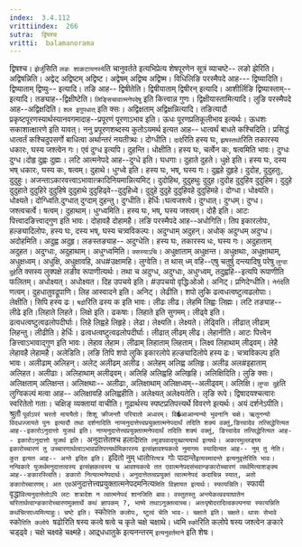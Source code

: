 ```yaml
---
index:  3.4.112
vrittiindex:  266
sutra:  द्विषश्च
vritti:  balamanorama 
---
```


द्विषश्च। `झेर्जु`सिति `लङः शाकटायनस्ये`ति चानुवर्तते इत्यभिप्रेत्य शेषपूरणेन सूत्रं व्याचष्टे-- लङो झेरिति। अद्विषन्निति। अद्वेट् अद्विष्टम् अद्विष्ट। अद्वेषम् अद्विष्व अद्विष्म। विधिलिङि परस्मैपदे आह--- द्विष्यादिति। द्विष्याताम् द्विष्युः-- इत्यादि। तङि आह-- द्विषीतेति। द्विषीयाताम् द्विषीरन् इत्यादि। आशीर्लिङि द्विष्यास्ताम्-- इत्यादि। तङ्याह--द्विक्षीष्टेति। `लिङ्सिचावात्मनेपदेषु` इति कित्त्वान्न गुणः। द्विक्षीयास्तामित्यादि। लुङि परस्मैपदे आह--अद्विक्षदिति। `शल इगुपधात्` इति क्सः। अद्विक्षताम् अद्विक्षन्नित्यादि। तङित्यादौ प्रकृष्टपूरणस्यार्थस्यानवगमादाह--प्रपूरणं पूरणाऽभाव इति। ऊधः पूरणप्रतिकूलीभाव इत्यर्थः। ऊधशः सकाशात्क्षारणे इति यावत्। ननु प्रपूरणशब्दस्य कुतोऽयमर्थ इत्यत आह-- धात्वर्थं बाधते कश्चिदिति। प्रसिद्धं धात्वर्तं कश्चिदुपसर्गो बाधित्वा अर्थान्तरं नयतीत्र्थः। दोग्धीति। `दादे`रिति हस्य घः, `झषस्तथो`रिति तकारस्य धकारः, घस्य जश्त्वेन गः। एवं दुग्ध इत्यपि। दुहन्ति। धोक्षीति। हस्य घः, चर्त्वेन कः, षत्वमिति भावः। दुग्धः दुग्ध।दोहृ दुह्वः दुह्मः। लटि आत्मनेपदे आह--दुग्धे इति। घधगाः। दुहाते दुहते। धुक्षे इति। हस्य घः, दस्य भष् धकारः, घस्य कः, षत्वम्। दुहाथे। धुग्ध्वे इति। हस्य घः, भष्, घस्य गः। दुह्वहे दुहृहे। दुदोह, दुदुहतुः, दुदुहुः। अजन्ताऽकारवत्त्वाऽभावात्क्रादिनियमान्नित्यमिट्। दुदोहिथ, दुदुहथुः दुदुह।दुदोह दुदुहिव दुदुहिम। दुदुहे दुदुहाते दुदुहिरे दुदुहिषे दुदुहाथे दुदुहिढ्वे--दुदुहिध्वे। दुदुहे दुदुहे दुदुहिवहे दुदुहिमहे। दोग्धा। धोक्ष्यति। धोक्ष्यते। दोग्ध्विति.दुग्धात् दुग्दाम् दुहन्तु। दुग्धीति। हेर्धिः।घत्वजश्त्वे। दुग्धात्। दुग्धम्। दुग्ध। जश्त्वचर्त्वे। षत्वम्। दुहाथाम्। धुग्ध्वमिति। हस्य घः, भष्, घस्य जश्त्वम्। दोहै इति। आटः पित्त्वादङित्त्वाद्गुण इति भावः। दोहावहै दोहामहै। लङि परस्मैपदे आह--अधोगिति। तिप इकारलोपः, हल्ङ्यादिलोपः, हस्य घः, दस्य भष्, घस्य चत्र्वविकल्पः। अदुग्धाम् अदुहन्। अधोक् अदुग्धम् अदुग्ध। अदोहमिति। अदुह्व अदुहृ। लङस्तङ्याह-- अदुग्धेति। हस्य घः, तकारस्य धः, घस्य गः। अदुहाताम् अदुहत। अदुग्धाः, अदुहाथाम्। अधुग्ध्वमिति। `क्सस्याऽचि`। अधुक्षाताम् अधुक्षन्त। अधुक्षथाः, अधुक्षाथाम्, अधुक्षध्वम्। अधुक्षि, अधुक्षावहि, अध#उक्षामहि। लुग्वेति। त थास् ध्म् वहि--एषु चतुर्षु दन्त्यादिषु परेषु `लुग्वा दुहे`ति क्सस्य लुक्पक्षे लङीव रूपाणीत्यर्थः। तथा च अदुग्ध, अदुग्धाः, अधुग्ध्वम्, तदुह्वहि--इत्यपि रूपाणीति फलितम्। अधोक्ष्यत्। अधोक्ष्यत। दिह उपचये इति। #उपचयो वृद्धिःओओ। अनिट्। प्रणिदेग्धीति। `नेर्गदे`ति णत्वम्। दुहधातुवद्रूपाणि। लिह आस्वादने इति। अनिट्। लेढीति। शपो लुकि ढत्वधत्वष्टुत्वढलोपाः। लेक्षीति। सिपि हस्य ढः। `षढो`रिति ढस्य क इति भावः। लीढः लीढ। लेहमि लिह्वः लिह्मः। लटि तङ्याह-- लीढे इति।लिहाते लिहते। लिक्षे इति। ढकषाः। लिहाते इति सुगमम्। लीढ्वे इति। ढत्वधत्वष्टुत्वढलोपदीर्घाः। लिहे लिह्वहे लिहृहे। लेढा। लेक्ष्यति। लेक्ष्यते। लेढ्विति। लीढात् लीढाम् लिहन्तु। लीढीति। हेर्धिः। ढत्वधत्वष्टुत्वढलोपदीर्घाः। लीढात् लीढम् लीढ। लेहानीति। आटः पित्त्वेन ङित्त्वाऽभावाद्गुण इति भावः। लेहाव लेहाम। लीढाम् लिहाताम् लिहताम्। लिक्ष्व लिहाथाम् लीढ्वम्। लेहै लेहावहै लेहामहै। अलेडिति। लङि तिपि शपो लुकि इकारलोपे हल्ङ्यादिलोपे हस्य ढः। चत्र्वविकल्प इति भावः। अलीढाम् अलिहन्। अलेट् अलीढम् अलीढ। अलेहम् अलिह्व अलिहृ। अलीढ अल#इहाताम् अलिहत। अलीढाः। अलिहाथाम् अलीढ्वम्। अलिहि अलिह्वहि अलिहृहि। अलिक्षिदिति। लुङि क्सः। अलिक्षताम् अलिक्षन्त। अलिक्षथाः-- अलीढाः, अलिक्षाथाम् अलिक्षध्वम्--अलीढ्वम्। अलिक्षि। `लुग्वा दुहे`ति लुग्विकल्पं मत्वा आह-- अलिक्षावहि अलिह्वहीति। अलेक्ष्यत् अलेक्ष्यतेति। लृङि रूपे। द्विषादयश्चत्वारः स्वरितेतो गताः। चक्षिङ् व्यक्तायां वाचीति। गूढार्थस्य स्पष्टप्रतिपत्त्यर्थे विवरणे इत्यर्थः। अयं दर्शनेऽपीति। श्रुतौ `पूर्वाऽपरं चरतो माययैतो। शिशू क्रीजन्तौ परियातो अध्वरम्। वि�आआन्यन्यो भुवनानि चक्षे। ऋतूनन्यो विदधज्जायते पुनः इत्यादौ तथा दर्शनादिति नाप्यनुदात्तेत्त्वप्रयुक्तात्मनेपदार्थं तदिति शक्यं वक्तुं,ङित्त्वादेव तत्सिद्धेरित्यत आह--इकारोऽनुदात्तो युजर्थ इति। नाप्यनुदात्तेत्त्वप्रयुक्तात्मनेपदार्थं तदिति शक्यं वक्तुं, ङित्त्वादेव तत्सिद्धेरित्यत आह-- इकारोऽनुदात्तो युजर्थ इति। `अनुदात्तेतश्च हलादे`रिति ल्युडपवादयुच्प्रत्ययार्थ इत्यर्थः। अकारमुल्लङ्घ्य इकारोच्चारणं तु उच्चारणार्थत्वाऽभावप्रतिपत्त्यर्थमिकारस्य इत्संज्ञावश्यकत्वे नुमागमः स्यादित्यत आह-- नुम् तु नेति। कुत इत्यत आह-- अन्ते इदित इति। `इदितो नुम् धातो`रित्यत्र `गोः पादान्ते` इत्यस्मादन्ते इत्यनुवृत्तेरिति भावः। नन्विकारे युजर्थमनुदात्तत्वस्य इत्संज्ञकत्वस्य च आवश्यकत्वे तत एवात्मनेपदसंभवान्ङकारोच्चारणं व्यर्थमित्याशङ्क्य आह--ङकारस्त्विति। ङकारो नित्यात्मनेपदार्थः। अनुदात्तेतत्वप्रयुक्तं त्वात्मनेपदं कदाचिन्न स्यात्, अतो ङकारोच्चारणम्। अत एव `अनुदात्तेत्त्वप्रयुक्तात्मनेपदमनित्य`मिति विज्ञायत इत्यर्थः। स्फायन्निति। `स्फायी वृद्धा`वित्यनुदात्तेतोऽपि लटः शत्रादेश न त्वात्मनेपदं शानजिति बावः। वस्तुतस्तु अन्त्येकत्ववयाघातेन चरितार्थत्वान्ङकारोच्चारणमुक्तार्थे कथं ज्ञापकम् ?, भाष्ये तथाऽनुक्तत्वाच्च। अतःपृषोदरादित्वकल्पनया स्फायन्निति कथंचित्साध्यमित्याहुः। चष्टे इति। `स्को`रिति कलोपः, ष्टुत्वं चेति भाव-। चक्षाते इति। चक्षते। थासः सेभावे `स्को`रिति कलोपे `षढोरिति षस्य कत्वे षत्वे च कृते चक्षे चक्षाथे। ध्वमि `स्को`रिति कलोपे षस्य जश्त्वेन ङकारे चड्ढ्वे। चक्षे चक्ष्वहे चक्ष्महे। आद्र्धधातुके इत्यनन्तरम् `इत्यनुवर्तमाने` इति शेषः।

